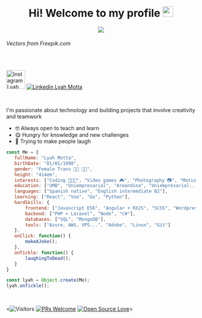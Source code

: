<h1 align="center">
  Hi! Welcome to my profile
  <img src="https://media.giphy.com/media/hvRJCLFzcasrR4ia7z/giphy.gif" width="28">
</h1>

<p align="center">
  <img src="https://github.com/LyahMx8/LyahMx8/blob/main/cover.gif?raw=true"  loading="lazy" />
</p>
<h6>Vectors from Freepik.com</h6>
<br>
<p>
<a href="https://www.instagram.com/lyahmotta/"><img height="50px" src="https://upload.wikimedia.org/wikipedia/commons/thumb/a/a5/Instagram_icon.png/1200px-Instagram_icon.png" alt="Instagram Lyah Motta" /></a>
<a href="https://www.linkedin.com/in/lyahmotta/"><img src="https://upload.wikimedia.org/wikipedia/commons/thumb/c/ca/LinkedIn_logo_initials.png/480px-LinkedIn_logo_initials.png" alt="Linkedin Lyah Motta" /></a>
</p>

<br>
<p align="left">
  I'm passionate about technology and building projects that involve creativity and teamwork
</p>

<ul align="left">
  <li>🤓 Always open to teach and learn</li>
  <li>😋 Hungry for knowledge and new challenges</li>
  <li>🤪 Trying to make people laugh</li>
</ul>

 ```javascript
const Me = {
    fullName: "Lyah Motta",
    birthDate: "01/01/1998",
    gender: "Female Trans 🏳️‍🌈 🏳️‍⚧️",
    height: "414em",
    interests: ["Coding 👩🏼‍💻", "Video games 🎮", "Photography 📷", "Motion graphics 🎬"],
    education: ["UMB", "Uniempresarial", "Areandina", "Uniempresarial... again"],
    languages: ["Spanish native", "English intermediate B2"],
    learning: ["React", "Vue", "Go", "Python"],
    hardSkills: {
        frontend: ["Javascript ES6", "Angular + RXJS", "SCSS", "Wordpress"],
        backend: ["PHP + Laravel", "Node", "C#"],
        databases: ["SQL", "MongoDB"],
        tools: ["Azure, AWS, VPS...", "Adobe", "Linux", "Git"]
    },
    onClick: function() {
        makeAJoke();
    },
    onTickle: function() {
        laughingToDead();
    }
}

const lyah = Object.create(Me);
lyah.onTickle();
 ```
 
<br>

<![Visitors](https://visitor-badge.glitch.me/badge?page_id=LyahMx8.LyahMx8) [![PRs Welcome](https://img.shields.io/badge/PRs-welcome-brightgreen.svg?style=flat&logo=github)](https://github.com/LyahMx8) [![Open Source Love](https://badges.frapsoft.com/os/v2/open-source.svg?v=103)](https://github.com/LyahMx8)>
